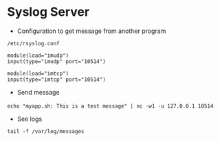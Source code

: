 # Syslog Server 

* Configuration to get message from another program

```/etc/rsyslog.conf```

    module(load="imudp")
    input(type="imudp" port="10514")

    module(load="imtcp")
    input(type="imtcp" port="10514")

* Send message

‍‍```echo "myapp.sh: This is a test message" | nc -w1 -u 127.0.0.1 10514```

* See logs

```tail -f /var/log/messages```
